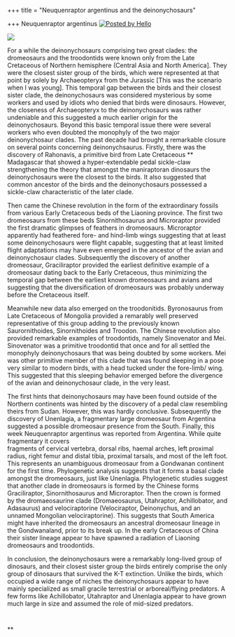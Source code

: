 +++
title = "Neuquenraptor argentinus and the deinonychosaurs"

+++
Neuquenraptor argentinus [![Posted by
Hello](https://i0.wp.com/photos1.blogger.com/pbh.gif)](http://www.hello.com/)

[![](https://i2.wp.com/photos1.blogger.com/img/133/1300/400/NEUQUEN.jpg)](http://photos1.blogger.com/img/133/1300/640/NEUQUEN.jpg)

For a while the deinonychosaurs comprising two great clades: the
dromeosaurs and the troodontids were known only from the Late Cretaceous
of Northern hemisphere (Central Asia and North America\]. They were the
closest sister group of the birds, which were represented at that point
by solely by Archaeopteryx from the Jurassic \[This was the scenario
when I was young\]. This temporal gap between the birds and their
closest sister clade, the deinonychosaurs was considered mysterious by
some workers and used by idiots who denied that birds were dinosaurs.
However, the closeness of Archaeopteryx to the deinonychosaurs was
rather undeniable and this suggested a much earlier origin for the
deinonychosaurs. Beyond this basic temporal issue there were several
workers who even doubted the monophyly of the two major deinonychosaur
clades. The past decade had brought a remarkable closure on several
points concerning deinonychsaurus. Firstly, there was the discovery of
Rahonavis, a primitive bird from Late Cretaceous ** Madagascar that
showed a hyper-extendable pedal sickle-claw strengthening the theory
that amongst the maniraptoran dinosaurs the deinonychosaurs were the
closest to the birds. It also suggested that common ancestor of the
birds and the deinonychosaurs possessed a sickle-claw characteristic of
the later clade.

Then came the Chinese revolution in the form of the extraordinary
fossils from various Early Cretaceous beds of the Liaoning province. The
first two dromeosaurs from these beds Sinornithosaurus and Microraptor
provided the first dramatic glimpses of feathers in dromeosaurs.
Microraptor apparently had feathered fore- and hind-limb wings
suggesting that at least some deinonychosaurs were flight capable,
suggesting that at least limited flight adaptations may have even
emerged in the ancestor of the avian and deinonychosaur clades.
Subsequently the discovery of another dromeosaur, Graciliraptor provided
the earliest definitive example of a dromeosaur dating back to the Early
Cretaceous, thus minimizing the temporal gap between the earliest known
dromeosaurs and avians and suggesting that the diversification of
dromeosaurs was probably underway before the Cretaceous itself.

Meanwhile new data also emerged on the troodonitids. Byronosaurus from
Late Cretaceous of Mongolia provided a remarably well preserved
representative of this group adding to the previously known
Saurornithoides, Sinornithoides and Troodon. The Chinese revolution also
provided remarkable examples of troodontids, namely Sinovenator and Mei.
Sinovenator was a primitive troodontid that once and for all settled the
monophyly deinonychosaurs that was being doubted by some workers. Mei
was other primitive member of this clade that was found sleeping in a
pose very similar to modern birds, with a head tucked under the
fore-limb/ wing. This suggested that this sleeping behavior emerged
before the divergence of the avian and deinonychosaur clade, in the very
least.

The first hints that deinonychosaurs may have been found outside of the
Northern continents was hinted by the discovery of a pedal claw
resembling theirs from Sudan. However, this was hardly conclusive.
Subsequently the discovery of Unenlagia, a fragmentary large dromeosaur
from Argentina suggested a possible dromeosaur presence from the South.
Finally, this week Neuquenraptor argentinus was reported from Argentina.
While quite fragmentary it covers  
fragments of cervical vertebra, dorsal ribs, haemal arches, left
proximal radius, right femur and distal tibia, proximal tarsals, and
most of the left foot. This represents an unambiguous dromeosaur from a
Gondwanan continent for the first time. Phylogenetic analysis suggests
that it forms a basal clade amongst the dromeosaurs, just like
Unenlagia. Phylogenetic studies suggest that another clade in
dromeosaurs is formed by the Chinese forms Graciliraptor,
Sinornithosaurus and Microraptor. Then the crown is formed by the
dromaeosaurine clade (Dromaeosaurus, Utahraptor, Achillobator, and
Adasaurus) and velociraptorine (Velociraptor, Deinonychus, and an
unnamed Mongolian velociraptorine). This suggests that South America
might have inherited the dromeosaurs an ancestral dromeosaur lineage in
the Gondwanaland, prior to its break up. In the early Cretaceous of
China their sister lineage appear to have spawned a radiation of
Liaoning dromeosaurs and troodontids.

In conclusion, the deinonychosaurs were a remarkably long-lived group of
dinosaurs, and their closest sister group the birds entirely comprise
the only group of dinosaurs that survived the K-T extinction. Unlike the
birds, which occupied a wide range of niches the deinonychosaurs appear
to have mainly specialized as small gracile terrestrial or
arboreal/flying predators. A few forms like Achillobator, Utahraptor and
Unenlagia appear to have grown much large in size and assumed the role
of mid-sized predators.

``` 
```

``` 
```

**
